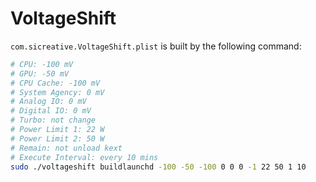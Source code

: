 # VoltageShift

`com.sicreative.VoltageShift.plist` is built by the following command:

```sh
# CPU: -100 mV
# GPU: -50 mV
# CPU Cache: -100 mV
# System Agency: 0 mV
# Analog IO: 0 mV
# Digital IO: 0 mV
# Turbo: not change
# Power Limit 1: 22 W
# Power Limit 2: 50 W
# Remain: not unload kext
# Execute Interval: every 10 mins
sudo ./voltageshift buildlaunchd -100 -50 -100 0 0 0 -1 22 50 1 10
```

